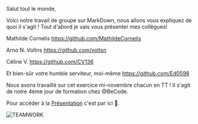 Salut tout le monde,

Voici notre travail de groupe sur MarkDown, nous allons vous expliquez de quoi il s'agit !
Tout d'abord je vais vous présenter mes collègues! 

Mathilde Cornelis https://github.com/MathildeCornelis

Arno N. Voltns https://github.com/voltsn

Céline V. https://github.com/CV136

Et bien-sûr votre humble serviteur, moi-même https://github.com/Ed0598

Nous avons travaillé sur cet exercice mi-novembre chacun en TT ! 
Il s'agit de notre 4ème jour de formation chez @BeCode.

Pour accéder à la  [Présentation](markdown.md) c'est par ici :eyes:.

![TEAMWORK](https://media0.giphy.com/media/QWwEdgDbYjFbfOMJ3z/giphy.gif?cid=ecf05e4722qj7nqumy7iudwp58l6kafgjxsmagb02qj8gbgj&rid=giphy.gif&ct=g)